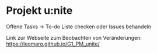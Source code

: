# Projekt u:nite

Offene Tasks -> To-do Liste checken oder Issues behandeln

Link zur Webseite zum Beobachten von Veränderungen: https://leomaro.github.io/G1_PM_unite/

